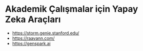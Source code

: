 # Akademik Çalışmalar için Yapay Zeka Araçları
- https://storm.genie.stanford.edu/
- https://raavann.com/
- https://genspark.ai
  
